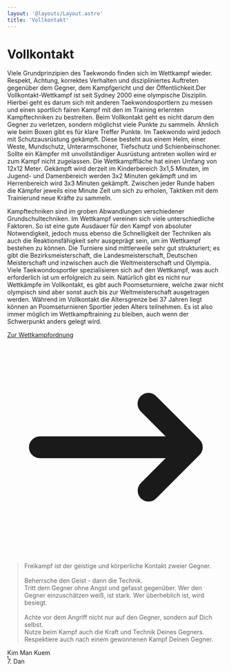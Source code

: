 ```yaml
---
layout: '@layouts/Layout.astro'
title: 'Vollkontakt'
---
```


# Vollkontakt

Viele Grundprinzipien des Taekwondo finden sich im Wettkampf wieder. Respekt, Achtung, korrektes Verhalten und diszipliniertes Auftreten gegenüber dem Gegner, dem Kampfgericht und der Öffentlichkeit.Der Vollkontakt-Wettkampf ist seit Sydney 2000 eine olympische Disziplin. Hierbei geht es darum sich mit anderen Taekwondosportlern zu messen und einen sportlich fairen Kampf mit den im Training erlernten Kampftechniken zu bestreiten. Beim Vollkontakt geht es nicht darum den Gegner zu verletzen, sondern möglichst viele Punkte zu sammeln. Ähnlich wie beim Boxen gibt es für klare Treffer Punkte. Im Taekwondo wird jedoch mit Schutzausrüstung gekämpft. Diese besteht aus einem Helm, einer Weste, Mundschutz, Unterarmschoner, Tiefschutz und Schienbeinschoner. Sollte ein Kämpfer mit unvollständiger Ausrüstung antreten wollen wird er zum Kampf nicht zugelassen. Die Wettkampffläche hat einen Umfang von 12x12 Meter. Gekämpft wird derzeit im Kinderbereich 3x1,5 Minuten, im Jugend- und Damenbereich werden 3x2 Minuten gekämpft und im Herrenbereich wird 3x3 Minuten gekämpft. Zwischen jeder Runde haben die Kämpfer jeweils eine Minute Zeit um sich zu erholen, Taktiken mit dem Trainierund neue Kräfte zu sammeln.

Kampftechniken sind im groben Abwandlungen verschiedener Grundschultechniken. Im Wettkampf vereinen sich viele unterschiedliche Faktoren. So ist eine gute Ausdauer für den Kampf von absoluter Notwendigkeit, jedoch muss ebenso die Schnelligkeit der Techniken als auch die Reaktionsfähigkeit sehr ausgeprägt sein, um im Wettkampf bestehen zu können. Die Turniere sind mittlerweile sehr gut strukturiert; es gibt die Bezirksmeisterschaft, die Landesmeisterschaft, Deutschen Meisterschaft und inzwischen auch die Weltmeisterschaft und Olympia. Viele Taekwondosportler spezialisieren sich auf den Wettkampf, was auch erforderlich ist um erfolgreich zu sein. Natürlich gibt es nicht nur Wettkämpfe im Vollkontakt, es gibt auch Poomseturniere, welche zwar nicht olympisch sind aber sonst auch bis zur Weltmeisterschaft ausgetragen werden. Während im Vollkontakt die Altersgrenze bei 37 Jahren liegt können an Poomseturnieren Sportler jeden Alters teilnehmen. Es ist also immer möglich im Wettkampftraining zu bleiben, auch wenn der Schwerpunkt anders gelegt wird.

<p class="text-gray-500 dark:text-gray-400">
    <a href="#" class="inline-flex items-center font-medium text-blue-600 dark:text-blue-500 hover:underline">
        Zur Wettkampfordnung
        <svg aria-hidden="true" class="w-5 h-5 ml-1" fill="currentColor" viewBox="0 0 20 20" xmlns="http://www.w3.org/2000/svg"><path fill-rule="evenodd" d="M12.293 5.293a1 1 0 011.414 0l4 4a1 1 0 010 1.414l-4 4a1 1 0 01-1.414-1.414L14.586 11H3a1 1 0 110-2h11.586l-2.293-2.293a1 1 0 010-1.414z" clip-rule="evenodd"></path></svg>
    </a>
</p>

<!-- https://tailwindui.com/components/marketing/sections/testimonials -->
<section class="not-prose relative isolate overflow-hidden max-w-2xl lg:max-w-4xl mx-auto bg-white py-12 sm:py-16 px-6 lg:px-8 mb-1">
    <div class="absolute inset-0 -z-10 bg-[radial-gradient(45rem_50rem_at_top,theme(colors.indigo.100),white)] opacity-20"></div>
    <div class="absolute inset-y-0 right-1/2 -z-10 mr-16 w-[200%] origin-bottom-left skew-x-[-30deg] bg-white shadow-xl shadow-indigo-600/10 ring-1 ring-indigo-50 sm:mr-28 lg:mr-0 xl:mr-16 xl:origin-center"></div>
    <div class="mx-auto max-w-2xl lg:max-w-4xl">
        <blockquote class="text-center font-semibold leading-8 text-gray-900 text-md sm:text-lg md:text-xl sm:leading-9">
            <p class="text-center">Freikampf ist der geistige und körperliche Kontakt zweier Gegner.<br>
                <br>
                Beherrsche den Geist - dann die Technik.<br>
                Tritt dem Gegner ohne Angst und gefasst gegenüber. Wer den Gegner einzuschätzen weiß, ist stark. Wer überheblich ist, wird besiegt.<br>
                <br>
                Achte vor dem Angriff nicht nur auf den Gegner, sondern auf Dich selbst.<br>
                Nutze beim Kampf auch die Kraft und Technik Deines Gegners.<br>
                Respektiere auch nach einem gewonnenen Kampf Deinen Gegner.
            </p>
        </blockquote>
        <div class="mt-4 flex items-center justify-center space-x-3 text-sm sm:text-base">
            <div class="font-semibold text-gray-900">
                Kim Man Kuem
            </div>
            <svg viewBox="0 0 2 2" width="3" height="3" aria-hidden="true" class="fill-gray-900"><circle cx="1" cy="1" r="1" /></svg>
            <div class="text-gray-600">7. Dan</div>
        </div>
    </div>
</section>
